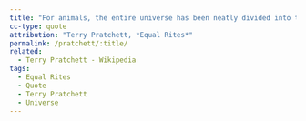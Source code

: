 ```yaml
---
title: "For animals, the entire universe has been neatly divided into things to (a) mate with, (b) eat, (c) run away from, and (d) rocks."
cc-type: quote
attribution: "Terry Pratchett, *Equal Rites*"
permalink: /pratchett/:title/
related:
  - Terry Pratchett - Wikipedia
tags:
  - Equal Rites
  - Quote
  - Terry Pratchett
  - Universe
---
```

